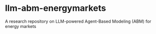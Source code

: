 # llm-abm-energymarkets
A research repository on LLM-powered Agent-Based Modeling (ABM) for energy markets
